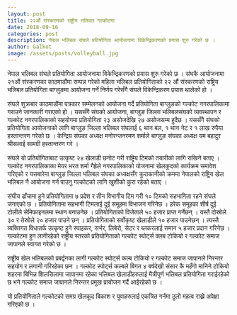 ```yaml
---
layout: post
title: २२औं संस्करणको राष्ट्रीय भलिवल गल्कोटमा
date: 2018-09-16
categories: post
description: नेपाल भलिबल संघले प्रतियोगिता आयोजनामा विकेन्द्रिकरणको प्रयास शुरु गरेको छ ।
author: Galkot
image: /assets/posts/volleyball.jpg
---
```


नेपाल भलिबल संघले प्रतियोगिता आयोजनामा विकेन्द्रिकरणको प्रयास शुरु गरेको छ । संघकै आयोजनामा २१औं संस्करणका काठमाडौंमा सम्पन्न गरेको महिला भलिबल प्रतियोगिताको २२ औं संस्करणको राष्ट्रिय भलिबल प्रतियोगिता बाग्लुङमा आयोजना गर्ने निर्णय गरेसँगै संघले विकेन्द्रिकरण प्रयास थालेको हो ।

संघले शुक्रबार काठमाडौंमा पत्रकार सम्मेलनको आयोजना गर्दै प्रतियोगिता बाग्लुङको गल्कोट नगरपालिकामा गराउने जानकारी गराएको हो । यससँगै संघको आयोजना, बाग्लुङ जिल्ला भलिबलसंघको व्यवस्थापन र गल्कोट नगरपालिकाको सहयोगमा प्रतियोगिता २३ असोजदेखि २७ असोजसम्म हुदैछ । यससँगै संघको प्रतियोगिता आयोजनाको लागि बाग्लुङ जिल्ला भलिबल संघलाई ६ थान बल, १ थान नेट र १ लाख रुपैया हस्तान्तरण गरेको छ । केन्द्रिय संघका अध्यक्ष मनोरन्जनरमण शर्माले बाग्लुङ संघका अध्यक्ष यम बहादुर श्रीसलाई सामग्री हस्तान्तरण गरे ।


संघले यो प्रतियोगिताबाट उत्कृष्ट २४ खेलाडी छनोट गरी राष्ट्रिय टिमको तयारीको लागि राखिने बताए । गल्कोट नगरपालिकाका मेयर भरत शर्मा गैह्रेले नगरपालिकाको योजनामा खेलकुदको कार्यक्रम समावेश गरिएको र यसबारेमा बाग्लुङ जिल्ला भलिबल संघका अध्यक्षसँग कुराकानीको क्रममा नेपालको राष्ट्रिय खेल भलिबल नै आयोजना गर्न पाउनु गल्कोटको लागि खुशीको कुरा रहेको बताए ।


संघीय ढाँचामा हुने प्रतियोगितामा ७ प्रदेश र तीन विभागीय टिम गरी १० टिमको सहभागिता रहने संघले जनाएको छ । प्रतियोगितामा सहभागी टिमलाई दुई समूहमा विभाजन गरिनेछ । हरेक समूहका शीर्ष दुई टोलीले सेमिफाइनलमा स्थान बनाउनेछ । प्रतियोगिताको विजेताले ५० हजार प्राप्त गर्नेछन् । यस्तै दोस्रोले ३० र तेस्रोले २० हजार पाउने छन् । प्रतियोगिताको सर्वोकृष्ट खेलाडीले १० हजार पाउनेछन् । त्यस्तै व्यक्तिगत विधातर्फ उत्कृष्ट हुने स्पाइकर, सर्भर, लिबेरो, सेटर र ब्लकरलाई समान ५ हजार प्रदान गरिनेछ । 
गल्कोटमा हुन लागीरहेको राष्ट्रीय स्तरको प्रतियोगिताको गल्कोट स्पोर्ट्स क्लब टोकियो र गल्कोट समाज जापानले स्वागत गरेको छ । 


राष्ट्रीय खेल भलिबलको प्रबर्द्वनका लागी गल्कोट स्पोर्ट्स कल्ब टोकियो र गल्कोट समाज जापानले निरन्तर सहयोग र लगानी गरिरहेका छन । गल्कोट स्पोर्ट्स कल्बले बिगत ४ बर्षदेखी संसार कै महँगो मानिने टोकियो शहरमा बिभिन्न शिलसिलामा जापानमा रहेका भलिबल खेलाडीहरुलाई मैत्रीपुर्ण भलिबल प्रतियोगिता गराईरहेको छ भने गल्कोट समाज जापानले निरन्तर प्रमुख प्रायोजन गर्दै आईरहेको छ । 



यो प्रतियोगिताले गल्कोटको समग्र खेलकूद बिकाश र युवाहरुलाई एकत्रित गर्नमा ठुलो महत्व राख्ने अपेक्षा गरिएको छ ।